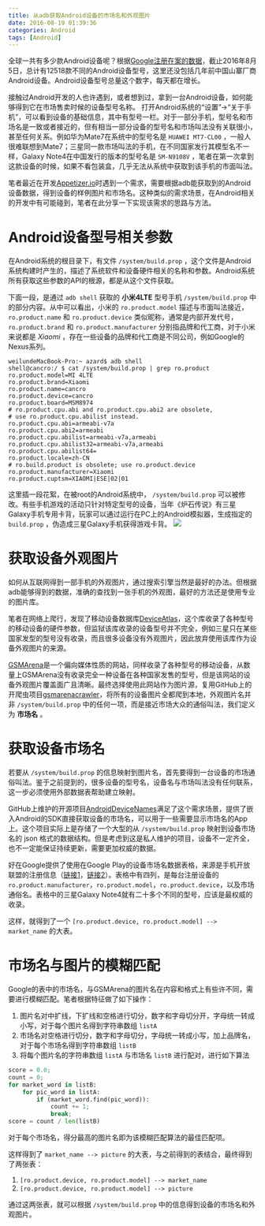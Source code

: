 ```yaml
---
title: 从adb获取Android设备的市场名和外观图片
date: 2016-08-19 01:39:36
categories: Android
tags: [Android]
---
```

全球一共有多少款Android设备呢？根据[Google注册在案的数据](https://support.google.com/googleplay/answer/1727131)，截止2016年8月5日，总计有12518款不同的Android设备型号，这里还没包括几年前中国山寨厂商Android设备。Android设备型号总量这个数字，每天都在增长。

接触过Android开发的人也许遇到，或者想到过，拿到一台Android设备，如何能够得到它在市场售卖时候的设备型号名称。
打开Android系统的“设置”->“关于手机”，可以看到设备的基础信息，其中有型号一栏。对于一部分手机，型号名和市场名是一致或者接近的，但有相当一部分设备的型号名和市场叫法没有关联很小，甚至任何关系。例如华为Mate7在系统中的型号名是 `HUAWEI MT7-CL00` ，一般人很难联想到Mate7；三星同一款市场叫法的手机，在不同国家发行其模型名不一样，Galaxy Note4在中国发行的版本的型号名是 `SM-N9108V` ，笔者在第一次拿到这款设备的时候，如果不看包装盒，几乎无法从系统中获取到该手机的市面叫法。

笔者最近在开发[Appetizer.io](https://www.appetizer.io)时遇到一个需求，需要根据adb能获取到的Android设备数据，得到设备的样例图片和市场名。这种类似的需求场景，在Android相关的开发中有可能碰到，笔者在此分享一下实现该需求的思路与方法。

<!--more-->

# Android设备型号相关参数

在Android系统的根目录下，有文件 `/system/build.prop` ，这个文件是Android系统构建时产生的，描述了系统软件和设备硬件相关的名称和参数。Android系统所有获取这些参数的API的根源，都是从这个文件获取。

下面一段，是通过 `adb shell` 获取的 **小米4LTE** 型号手机 `/system/build.prop` 中的部分内容。从中可以看出，小米的 `ro.product.model` 描述与市面叫法接近， `ro.product.name` 和 `ro.product.device` 类似昵称，通常是内部开发代号， `ro.product.brand` 和 `ro.product.manufacturer` 分别指品牌和代工商，对于小米来说都是 *Xiaomi* ，存在一些设备的品牌和代工商是不同公司，例如Google的Nexus系列。

``` Shell
weilundeMacBook-Pro:~ azard$ adb shell
shell@cancro:/ $ cat /system/build.prop | grep ro.product
ro.product.model=MI 4LTE
ro.product.brand=Xiaomi
ro.product.name=cancro
ro.product.device=cancro
ro.product.board=MSM8974
# ro.product.cpu.abi and ro.product.cpu.abi2 are obsolete,
# use ro.product.cpu.abilist instead.
ro.product.cpu.abi=armeabi-v7a
ro.product.cpu.abi2=armeabi
ro.product.cpu.abilist=armeabi-v7a,armeabi
ro.product.cpu.abilist32=armeabi-v7a,armeabi
ro.product.cpu.abilist64=
ro.product.locale=zh-CN
# ro.build.product is obsolete; use ro.product.device
ro.product.manufacturer=Xiaomi
ro.product.cuptsm=XIAOMI|ESE|02|01
```

这里插一段花絮，在被root的Android系统中， `/system/build.prop` 可以被修改。有些手机游戏的活动只针对特定型号的设备，当年《炉石传说》有三星Galaxy手机专用卡背，玩家可以通过运行在PC上的Android模拟器，生成指定的 `build.prop` ，伪造成三星Galaxy手机获得游戏卡背。
![](http://wx2.sinaimg.cn/large/989ea82cly1g1t0q9s3j5j20cv0csq9w.jpg)

# 获取设备外观图片

如何从互联网得到一部手机的外观图片，通过搜索引擎当然是最好的办法。但根据adb能够得到的数据，准确的查找到一张手机的外观图，最好的方法还是使用专业的图片库。

笔者在网络上爬行，发现了移动设备数据库[DeviceAtlas](https://deviceatlas.com/resources)，这个库收录了各种型号的移动设备的硬件参数，但监狱该库收录的设备型号并不完全，例如三星只在某些国家发型的型号没有收录，而且很多设备没有外观图片，因此放弃使用该库作为设备外观图片的来源。

[GSMArena](http://www.gsmarena.com/)是一个偏向媒体性质的网站，同样收录了各种型号的移动设备，从数量上GSMArena没有收录完全一种设备在各种国家发售的型号，但是该网站的设备外观图片覆盖面广且清晰。最终选择使用此网站作为图片源，复用GitHub上的开爬虫项目[gsmarenacrawler](https://github.com/sanbornsen/gsmarenacrawler)，将所有的设备图片全都爬到本地，外观图片名并非 `/system/build.prop` 中的任何一项，而是接近市场大众的通俗叫法，我们定义为 **市场名** 。

# 获取设备市场名

若要从 `/system/build.prop` 的信息映射到图片名，首先要得到一台设备的市场通俗叫法。鉴于之前提到的，很多设备的型号名，设备名与市场叫法没有任何联系，这一步必须使用外部数据表帮助建立映射。

GitHub上维护的开源项目[AndroidDeviceNames](https://github.com/jaredrummler/AndroidDeviceNames)满足了这个需求场景，提供了嵌入Android的SDK直接获取设备的市场名，可以用于一些需要显示市场名的App上。这个项目实际上是存储了一个大型的从 `/system/build.prop` 映射到设备市场名的 json 格式的数据结构。但是考虑到这是私人维护的项目，设备不一定齐全，也不一定能保证持续更新，需要更加权威的数据。

好在Google提供了使用在Google Play的设备市场名数据表格，来源是手机开放联盟的注册信息（[链接1](https://support.google.com/googleplay/answer/1727131)，[链接2](https://support.google.com/googleplay/android-developer/answer/6154891)）。表格中有四列，是每台注册设备的 `ro.product.manufacturer`，`ro.product.model`，`ro.product.device`，以及市场通俗名。表格中的三星Galaxy Note4就有二十多个不同的型号，应该是最权威的收录。

这样，就得到了一个 `[ro.product.device, ro.product.model] --> market_name` 的大表。

# 市场名与图片的模糊匹配

Google的表中的市场名，与GSMArena的图片名在内容和格式上有些许不同，需要进行模糊匹配。笔者根据特征做了如下操作：

1. 图片名对中扩线，下扩线和空格进行切分，数字和字母切分开，字母统一转成小写，对于每个图片名得到字符串数组 `listA`
2. 市场名对空格进行切分，数字和字母切分，字母统一转成小写，加上品牌名，对于每个市场名得到字符串数组 `listB`
3. 将每个图片名的字符串数组 `listA` 与市场名 `listB` 进行配对，进行如下算法

``` Python
score = 0.0;
count = 0;
for market_word in listB:
    for pic_word in listA:
        if (market_word.find(pic_word)):
            count += 1;
            break;
score = count / len(listB)
```

对于每个市场名，得分最高的图片名即为该模糊匹配算法的最佳匹配项。

这样得到了 `market_name --> picture` 的大表，与之前得到的表结合，最终得到了两张表：

1. `[ro.product.device, ro.product.model] --> market_name`
2. `[ro.product.device, ro.product.model] --> picture`

通过这两张表，就可以根据 `/system/build.prop` 中的信息得到设备的市场名和外观图片。
